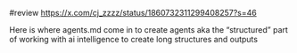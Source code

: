 #review
https://x.com/cj_zzzz/status/1860732311299408257?s=46

Here is where agents.md come in to create agents aka the “structured” part of working with ai intelligence to create long structures and outputs